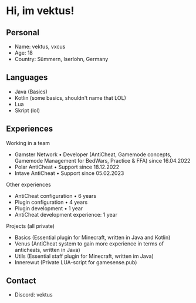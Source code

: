 # Hi, im vektus!

## Personal
- Name: vektus, vxcus
- Age: 18
- Country: Sümmern, Iserlohn, Germany

## Languages 
- Java (Basics)
- Kotlin (some basics, shouldn't name that LOL)
- Lua 
- Skript (lol)

## Experiences

Working in a team
- Gamster Network • Developer (AntiCheat, Gamemode concepts, Gamemode Management for BedWars, Practice & FFA) since 16.04.2022
- Polar AntiCheat • Support since 18.12.2022
- Intave AntiCheat • Support since 05.02.2023

Other experiences
- AntiCheat configuration • 6 years
- Plugin configuration • 4 years
- Plugin development • 1 year
- AntiCheat development experience: 1 year

Projects (all private)
- Basics (Essential plugin for Minecraft, written in Java and Kotlin)
- Venus (AntiCheat system to gain more experience in terms of anticheats, written in Java) 
- Utils (Essential staff plugin for Minecraft, written im Java)
- Innerewut (Private LUA-script for gamesense.pub)

## Contact
- Discord: vektus
